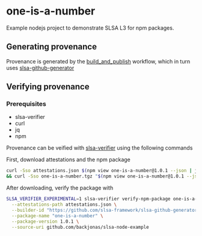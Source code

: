 # one-is-a-number

Example nodejs project to demonstrate SLSA L3 for npm packages.

## Generating provenance

Provenance is generated by the [build_and_publish](.github/workflows/build_and_publish.yml) workflow, which in turn uses [slsa-github-generator](https://github.com/slsa-framework/slsa-github-generator)

## Verifying provenance

### Prerequisites

- slsa-verifier
- curl
- jq
- npm

Provenance can be veified with [slsa-verifier](https://github.com/slsa-framework/slsa-verifier) using the following commands

First, download attestations and the npm package

```bash
curl -Sso attestations.json $(npm view one-is-a-number@1.0.1 --json | jq -r '.dist.attestations.url') \
&& curl -Sso one-is-a-number.tgz "$(npm view one-is-a-number@1.0.1 --json | jq -r '.dist.tarball')"
```

After downloading, verify the package with

```bash
SLSA_VERIFIER_EXPERIMENTAL=1 slsa-verifier verify-npm-package one-is-a-number.tgz \
  --attestations-path attestations.json \
  --builder-id "https://github.com/slsa-framework/slsa-github-generator/.github/workflows/builder_nodejs_slsa3.yml" \
  --package-name "one-is-a-number" \
  --package-version 1.0.1 \
  --source-uri github.com/backjonas/slsa-node-example
```
